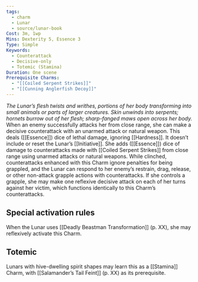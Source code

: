 ```yaml
---
tags:
  - charm
  - Lunar
  - source/lunar-book
Cost: 3m, 1wp
Mins: Dexterity 5, Essence 3
Type: Simple
Keywords:
  - Counterattack
  - Decisive-only
  - Totemic (Stamina)
Duration: One scene
Prerequisite Charms:
  - "[[Coiled Serpent Strikes]]"
  - "[[Cunning Anglerfish Decoy]]"
---
```

*The Lunar’s flesh twists and writhes, portions of her body transforming into small animals or parts of larger creatures. Skin unwinds into serpents; hornets burrow out of her flesh; sharp-fanged maws open across her body.*
When an enemy successfully attacks her from close range, she can make a decisive counterattack with an unarmed attack or natural weapon. This deals ([[Essence]]) dice of lethal damage, ignoring [[Hardness]]. It doesn’t include or reset the Lunar’s [[Initiative]]. She adds ([[Essence]]) dice of damage to counterattacks made with [[Coiled Serpent Strikes]] from close range using unarmed attacks or natural weapons. While clinched, counterattacks enhanced with this Charm ignore penalties for being grappled, and the Lunar can respond to her enemy’s restrain, drag, release, or other non-attack grapple actions with counterattacks. If she controls a grapple, she may make one reflexive decisive attack on each of her turns against her victim, which functions identically to this Charm’s counterattacks. 

## Special activation rules

When the Lunar uses [[Deadly Beastman Transformation]] (p. XX), she may reflexively activate this Charm. 
## Totemic 

Lunars with hive-dwelling spirit shapes may learn this as a [[Stamina]] Charm, with [[Salamander’s Tail Feint]] (p. XX) as its prerequisite.